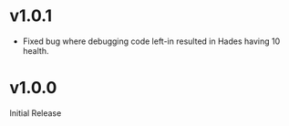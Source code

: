 # v1.0.1
* Fixed bug where debugging code left-in resulted in Hades having 10 health.

# v1.0.0
Initial Release